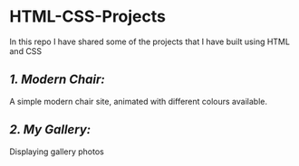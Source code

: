 # HTML-CSS-Projects
 In this repo I have shared some of the projects that I have built using HTML and CSS
 
 <h2><i>1. Modern Chair:</i></h2><p>A simple modern chair site, animated with different colours available.</p> 
 <h2><i>2. My Gallery:</i></h2> <p>Displaying gallery photos</p>
 
